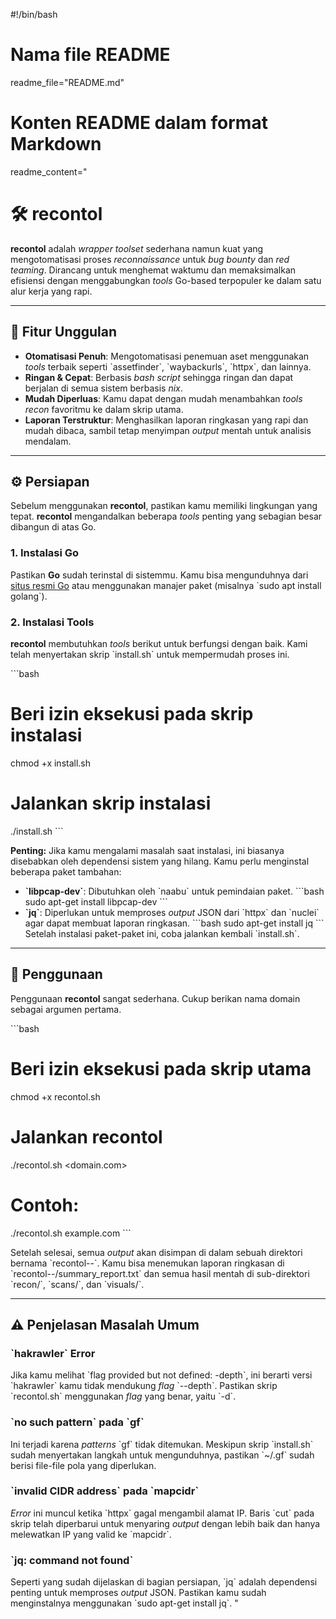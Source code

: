 #!/bin/bash

# Nama file README
readme_file="README.md"

# Konten README dalam format Markdown
readme_content="
# 🛠️ recontol

**recontol** adalah *wrapper toolset* sederhana namun kuat yang mengotomatisasi proses *reconnaissance* untuk *bug bounty* dan *red teaming*. Dirancang untuk menghemat waktumu dan memaksimalkan efisiensi dengan menggabungkan *tools* Go-based terpopuler ke dalam satu alur kerja yang rapi.

---

## 🚀 Fitur Unggulan

- **Otomatisasi Penuh**: Mengotomatisasi penemuan aset menggunakan *tools* terbaik seperti \`assetfinder\`, \`waybackurls\`, \`httpx\`, dan lainnya.
- **Ringan & Cepat**: Berbasis *bash script* sehingga ringan dan dapat berjalan di semua sistem berbasis *nix*.
- **Mudah Diperluas**: Kamu dapat dengan mudah menambahkan *tools recon* favoritmu ke dalam skrip utama.
- **Laporan Terstruktur**: Menghasilkan laporan ringkasan yang rapi dan mudah dibaca, sambil tetap menyimpan *output* mentah untuk analisis mendalam.

---

## ⚙️ Persiapan

Sebelum menggunakan **recontol**, pastikan kamu memiliki lingkungan yang tepat. **recontol** mengandalkan beberapa *tools* penting yang sebagian besar dibangun di atas Go.

### 1. Instalasi Go

Pastikan **Go** sudah terinstal di sistemmu. Kamu bisa mengunduhnya dari [situs resmi Go](https://go.dev/doc/install) atau menggunakan manajer paket (misalnya \`sudo apt install golang\`).

### 2. Instalasi Tools

**recontol** membutuhkan *tools* berikut untuk berfungsi dengan baik. Kami telah menyertakan skrip \`install.sh\` untuk mempermudah proses ini.

\`\`\`bash
# Beri izin eksekusi pada skrip instalasi
chmod +x install.sh

# Jalankan skrip instalasi
./install.sh
\`\`\`

**Penting:** Jika kamu mengalami masalah saat instalasi, ini biasanya disebabkan oleh dependensi sistem yang hilang. Kamu perlu menginstal beberapa paket tambahan:

- **\`libpcap-dev\`**: Dibutuhkan oleh \`naabu\` untuk pemindaian paket.
  \`\`\`bash
  sudo apt-get install libpcap-dev
  \`\`\`
- **\`jq\`**: Diperlukan untuk memproses *output* JSON dari \`httpx\` dan \`nuclei\` agar dapat membuat laporan ringkasan.
  \`\`\`bash
  sudo apt-get install jq
  \`\`\`
Setelah instalasi paket-paket ini, coba jalankan kembali \`install.sh\`.

---

## 📖 Penggunaan

Penggunaan **recontol** sangat sederhana. Cukup berikan nama domain sebagai argumen pertama.

\`\`\`bash
# Beri izin eksekusi pada skrip utama
chmod +x recontol.sh

# Jalankan recontol
./recontol.sh <domain.com>

# Contoh:
./recontol.sh example.com
\`\`\`

Setelah selesai, semua *output* akan disimpan di dalam sebuah direktori bernama \`recontol-<domain>-<timestamp>\`. Kamu bisa menemukan laporan ringkasan di \`recontol-<domain>-<timestamp>/summary_report.txt\` dan semua hasil mentah di sub-direktori \`recon/\`, \`scans/\`, dan \`visuals/\`.

---

## ⚠️ Penjelasan Masalah Umum

### \`hakrawler\` Error

Jika kamu melihat \`flag provided but not defined: -depth\`, ini berarti versi \`hakrawler\` kamu tidak mendukung *flag* \`--depth\`. Pastikan skrip \`recontol.sh\` menggunakan *flag* yang benar, yaitu \`-d\`.

### \`no such pattern\` pada \`gf\`

Ini terjadi karena *patterns* \`gf\` tidak ditemukan. Meskipun skrip \`install.sh\` sudah menyertakan langkah untuk mengunduhnya, pastikan \`~/.gf\` sudah berisi file-file pola yang diperlukan.

### \`invalid CIDR address\` pada \`mapcidr\`

*Error* ini muncul ketika \`httpx\` gagal mengambil alamat IP. Baris \`cut\` pada skrip telah diperbarui untuk menyaring *output* dengan lebih baik dan hanya melewatkan IP yang valid ke \`mapcidr\`.

### \`jq: command not found\`

Seperti yang sudah dijelaskan di bagian persiapan, \`jq\` adalah dependensi penting untuk memproses *output* JSON. Pastikan kamu sudah menginstalnya menggunakan \`sudo apt-get install jq\`.
"
